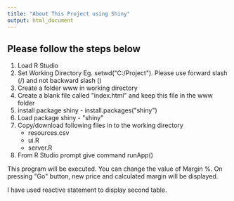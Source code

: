 ```yaml
---
title: "About This Project using Shiny"
output: html_document
---
```


## Please follow the steps below
1. Load R Studio
2. Set Working Directory Eg. setwd("C:/Project").  Please use forward slash (/) and not backward slash (\)
3. Create a folder www in working directory 
4. Create a blank file called "index.html" and keep this file in the www folder
5. install package shiny - install.packages("shiny")
6. Load package shiny - "shiny"
7. Copy/download following files in to the working directory
   - resources.csv
   - ui.R
   - server.R
8. From R Studio prompt give command runApp()

This program will be executed. You can change the value of Margin %. 
On pressing "Go" button, new price and calculated margin will be displayed.

I have used reactive statement to display second table.
